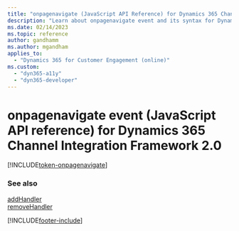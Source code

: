 ```yaml
---
title: "onpagenavigate (JavaScript API Reference) for Dynamics 365 Channel Integration Framework 2.0 | MicrosoftDocs"
description: "Learn about onpagenavigate event and its syntax for Dynamics 365 Channel Integration Framework 2.0."
ms.date: 02/14/2023
ms.topic: reference
author: gandhamm
ms.author: mgandham
applies_to: 
  - "Dynamics 365 for Customer Engagement (online)"
ms.custom: 
  - "dyn365-a11y"
  - "dyn365-developer"
---
```


# onpagenavigate event (JavaScript API reference) for Dynamics 365 Channel Integration Framework 2.0

[!INCLUDE[token-onpagenavigate](../../../../shared/token-onpagenavigate.md)]

### See also

[addHandler](../../../../v1/develop/reference/microsoft-ciframework/addHandler.md)  
[removeHandler](../../../../v1/develop/reference/microsoft-ciframework/removeHandler.md)  


[!INCLUDE[footer-include](../../../../../includes/footer-banner.md)]
